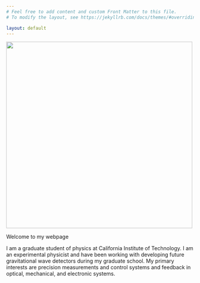 ```yaml
---
# Feel free to add content and custom Front Matter to this file.
# To modify the layout, see https://jekyllrb.com/docs/themes/#overriding-theme-defaults

layout: default
---
```


<img src="{{site.baseurl}}/data/figures/DisplayPicture.jpg" height="500">

Welcome to my webpage

I am a graduate student of physics at California Institute of Technology. I
am an experimental physicist and have been working with developing future
gravitational wave detectors during my graduate school. My primary interests
are precision measurements and control systems and feedback in optical,
mechanical, and electronic systems.
